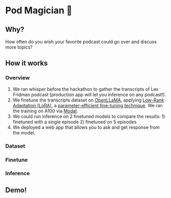 # Pod Magician 🧙

## Why?

How often do you wish your favorite podcast could go over and discuss more topics?

## How it works

### Overview

1. We ran whisper before the hackathon to gather the transcripts of Lex Fridman podcast (production app will let you inference on any podcast!).
2. We finetune the transcripts dataset on [OpenLLaMA](https://github.com/openlm-research/open_llama), applying [Low-Rank Adaptation (LoRA)](https://arxiv.org/abs/2106.09685), a [parameter-efficient fine-tuning technique](https://huggingface.co/blog/peft). We ran the training on A100 via [Modal](https://www.modal.com).
3. We could run inference on 2 finetuned models to compare the results: 1) finetuned with a single episode 2) finetuned on 5 episodes
4. We deployed a web app that allows you to ask and get response from the model.

### Dataset

### Finetune

### Inference

## Demo!
